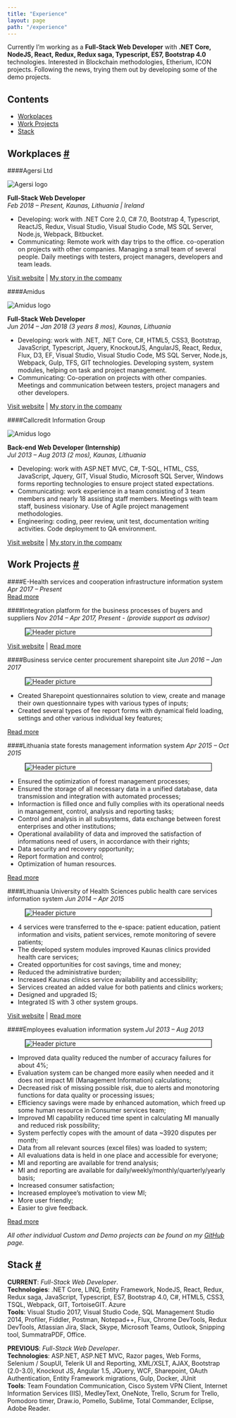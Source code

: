 ```yaml
---
title: "Experience"
layout: page
path: "/experience"
---
```


Currently I’m working as a **Full-Stack Web Developer** with **.NET Core, NodeJS, React, Redux, Redux saga, Typescript, ES7, Bootstrap 4.0** technologies. Interested in Blockchain methodologies, Etherium, ICON projects. Following the news, trying them out by developing some of the demo projects.<br />

<h2>Contents</h2>
<ul>
    <li>
        <a href="#workplaces">Workplaces</a>
    </li>
    <li>
        <a href="#workProjects">Work Projects</a>
    </li>
	<li>
        <a href="#stack">Stack</a>
    </li>
</ul>

<h2 id="workplaces">
    <span>Workplaces</span>
    <a href="#workplaces" aria-label="Anchor"> #</a>
</h2>

####Agersi Ltd

<figure class="float-right" style="width: 100px; margin: 0px">
	<img src="agersi-logo.jpg" alt="Agersi logo">
</figure>

**Full-Stack Web Developer**<br/>
*Feb 2018 – Present, Kaunas, Lithuania | Ireland*

- Developing: work with .NET Core 2.0, C# 7.0, Bootstrap 4, Typescript, ReactJS, Redux, Visual Studio, Visual Studio Code, MS SQL Server, Node.js, Webpack, Bitbucket. 
- Communicating: Remote work with day trips to the office. co-operation on projects with other companies. Managing a small team of several people. Daily meetings with testers, project managers, developers and team leads.

<a href="https://www.linkedin.com/company/agersi-ltd" target="_blank">Visit website</a> |
<a href="/experience/workplaces/agersi">My story in the company</a>

####Amidus

<figure class="float-right" style="width: 100px; margin: 0px">
	<img src="amidus-logo.svg" alt="Amidus logo">
</figure>

**Full-Stack Web Developer**<br/>
*Jun 2014 – Jan 2018 (3 years 8 mos), Kaunas, Lithuania*

- Developing: work with .NET, .NET Core, C#, HTML5, CSS3, Bootstrap, JavaScript, Typescript, Jquery, KnockoutJS, AngularJS, React, Redux, Flux, D3, EF, Visual Studio, Visual Studio Code, MS SQL Server, Node.js, Webpack, Gulp, TFS, GIT technologies. Developing system, system modules, helping on task and project management.
- Communicating: Co-operation on projects with other companies. Meetings and communication between testers, project managers and other developers.

<a href="http://www.amidus.lt/about/" target="_blank">Visit website</a> |
<a href="/experience/workplaces/amidus">My story in the company</a>

####Callcredit Information Group

<figure class="float-right" style="width: 100px; margin: 0px">
	<img src="callcredit-logo.jpg" alt="Amidus logo">
</figure>

**Back-end Web Developer (Internship)**<br/>
*Jul 2013 – Aug 2013 (2 mos), Kaunas, Lithuania*

- Developing: work with ASP.NET MVC, C#, T-SQL, HTML, CSS, JavaScript, Jquery, GIT, Visual Studio, Microsoft SQL Server, Windows forms reporting technologies to ensure project stated expectations.
- Communicating: work experience in a team consisting of 3 team members and nearly 18 assisting staff members. Meetings with team staff, business visionary. Use of Agile project management methodologies.
- Engineering: coding, peer review, unit test, documentation writing activities. Code deployment to QA environment.

<a href="https://www.callcredit.co.uk/about-us" target="_blank">Visit website</a> |
<a href="/experience/workplaces/callcredit">My story in the company</a>

<h2 id="workProjects">
    <span>Work Projects</span>
    <a href="#workProjects" aria-label="Anchor"> #</a>
</h2>

####E-Health services and cooperation infrastructure information system
*Apr 2017 – Present*<br/>
<a href="/experience/projects/e-health-services-and-cooperation-infrastructure-information-system">Read more</a>

####Integration platform for the business processes of buyers and suppliers
*Nov 2014 – Apr 2017, Present - (provide support as advisor)*<br/>

<figure style="border: 1px solid black">
	<img 
		src="./projects/2018-03-05---integration-platform-for-the-business-processes-of-buyers-and-suppliers/header.jpg" 
		alt="Header picture"
	>
</figure>

<a href="https://viacorex.com/" target="_blank">Visit website</a> | 
<a href="/experience/projects/integration-platform-for-the-business-processes-of-buyers-and-suppliers">Read more</a>

####Business service center procurement sharepoint site
*Jun 2016 – Jan 2017*<br/>
<figure style="border: 1px solid black">
	<img 
		src="./projects/2018-03-04---business-service-center-procurement-sharepoint-site/header.jpg"
		alt="Header picture"
	>
</figure>

* Created Sharepoint questionnaires solution to view, create and manage their own questionnaire types with various types of inputs;
* Created several types of fee report forms with dynamical field loading, settings and other various individual key features;

<a href="/experience/projects/business-service-center-procurement-sharepoint-site">Read more</a>

####Lithuania state forests management information system
*Apr 2015 – Oct 2015*<br/>
<figure style="border: 1px solid black">
	<img 
		src="./projects/2018-03-03---lithuanian-state-forests-management-information-system/header.jpg"
		alt="Header picture"
	>
</figure>

* Ensured the optimization of forest management processes;
* Ensured the storage of all necessary data in a unified database, data transmission and integration with automated processes;
* Informaction is filled once and fully complies with its operational needs in management, control, analysis and reporting tasks;
* Control and analysis in all subsystems, data exchange between forest enterprises and other institutions;
* Operational availability of data and improved the satisfaction of informations need of users, in accordance with their rights;
* Data security and recovery opportunity;
* Report formation and control;
* Optimization of human resources.

<a href="/experience/projects/lithuanian-state-forests-management-information-system">Read more</a>

####Lithuania University of Health Sciences public health care services information system
*Jun 2014 – Apr 2015*<br/>
<figure style="border: 1px solid black">
	<img 
		src="./projects/2018-03-02---lithuanian-university-of-health-sciences-public-health-care-services-information-system/header.jpg"
		alt="Header picture"
	>
</figure>

* 4 services were transferred to the e-space: patient education, patient information and visits, patient services, remote monitoring of severe patients;
* The developed system modules improved Kaunas clinics provided health care services; 
* Created opportunities for cost savings, time and money;
* Reduced the administrative burden;
* Increased Kaunas clinics service availability and accessibility;
* Services created an added value for both patients and clinics workers;
* Designed and upgraded IS;
* Integrated IS with 3 other system groups.

<a href="https://portalas.kaunoklinikos.lt/" target="_blank">Visit website</a> |
<a href="/experience/projects/lithuanian-university-of-health-sciences-public-health-care-services-information-system">Read more</a>

####Employees evaluation information system 
*Jul 2013 – Aug 2013*<br/>
<figure style="border: 1px solid black">
	<img 
		src="./projects/2018-03-01---employees-evaluation-information-system/header.jpg"
		alt="Header picture"
	>
</figure>

* Improved data quality reduced the number of accuracy failures for about 4%;
* Evaluation system can be changed more easily when needed and it does not impact MI (Management Information) calculations;
* Decreased risk of missing possible risk, due to alerts and monotoring functions for data quality or processing issues;
* Efficiency savings were made by enhanced automation, which freed up some human resource in Consumer services team;
* Improved MI capability reduced time spent in calculating MI manually and reduced risk possibility;
* System perfectly copes with the amount of data ~3920 disputes per month;
* Data from all relevant sources (excel files) was loaded to system;
* All evaluations data is held in one place and accessible for everyone;
* MI and reporting are available for trend analysis;
* MI and reporting are available for daily/weekly/monthly/quarterly/yearly basis;
* Increased consumer satisfaction;
* Increased employee’s motivation to view MI;
* More user friendly;
* Easier to give feedback.

<a href="/experience/projects/employees-evaluation-system">Read more</a>

*All other individual Custom and Demo projects can be found on my <a href="https://github.com/aivsim" target="_blank">GitHub</a> page.*

<h2 id="stack">
    <span>Stack</span>
    <a href="#stack" aria-label="Anchor"> #</a>
</h2>

**CURRENT**:
*Full-Stack Web Developer*.<br/>
**Technologies**: .NET Core, LINQ, Entity Framework, NodeJS, React, Redux, Redux saga, JavaScript, Typescript, ES7, Bootstrap 4.0, C#, HTML5, CSS3, TSQL, Webpack, GIT, TortoiseGIT. Azure<br/>
**Tools**: Visual Studio 2017, Visual Studio Code, SQL Management Studio 2014, Profiler, Fiddler, Postman, Notepad++, Flux, Chrome DevTools, Redux DevTools, Atlassian Jira, Slack, Skype, Microsoft Teams, Outlook, Snipping tool, SummatraPDF, Office.

**PREVIOUS**:
*Full-Stack Web Developer*.<br/>
**Technologies**: ASP.NET, ASP.NET MVC, Razor pages, Web Forms, Selenium / SoupUI, Telerik UI and Reporting, XML/XSLT, AJAX, Bootstrap (2.0-3.0), Knockout JS, Angular 1.5, JQuery, WCF, Sharepoint, OAuth Authentication, Entity Framework migrations, Gulp, Docker, JUnit<br/>
**Tools**: Team Foundation Communication, Cisco System VPN Client, Internet Information Services (IIS), MedleyText, OneNote, Trello, Scrum for Trello, Pomodoro timer, Draw.io, Pomello, Sublime, Total Commander, Eclipse, Adobe Reader.